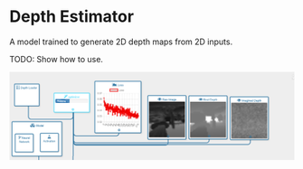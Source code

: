 # Depth Estimator

A model trained to generate 2D depth maps from 2D inputs. 

TODO: Show how to use.

<img src="https://raw.githubusercontent.com/MrNothing/General-AI-Modules/master/Modules/DepthEstimator/Screenshots/Screenshot_3.png" width="700">
